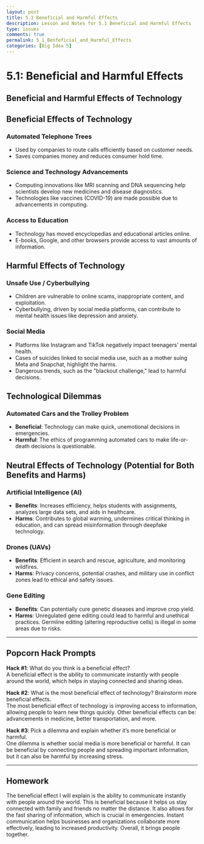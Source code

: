 ```yaml
---
layout: post
title: 5.1 Beneficial and Harmful Effects
description: Lesson and Notes for 5.1 Beneficial and Harmful Effects
type: issues 
comments: true
permalink: 5_1_Benfeficial_and_Harmful_Effects 
categories: [Big Idea 5]
---
```


# 5.1: Beneficial and Harmful Effects
## Beneficial and Harmful Effects of Technology

## Beneficial Effects of Technology

### Automated Telephone Trees
- Used by companies to route calls efficiently based on customer needs.
- Saves companies money and reduces consumer hold time.

### Science and Technology Advancements
- Computing innovations like MRI scanning and DNA sequencing help scientists develop new medicines and disease diagnostics.
- Technologies like vaccines (COVID-19) are made possible due to advancements in computing.

### Access to Education
- Technology has moved encyclopedias and educational articles online.
- E-books, Google, and other browsers provide access to vast amounts of information.

## Harmful Effects of Technology

### Unsafe Use / Cyberbullying
- Children are vulnerable to online scams, inappropriate content, and exploitation.
- Cyberbullying, driven by social media platforms, can contribute to mental health issues like depression and anxiety.

### Social Media
- Platforms like Instagram and TikTok negatively impact teenagers’ mental health.
- Cases of suicides linked to social media use, such as a mother suing Meta and Snapchat, highlight the harms.
- Dangerous trends, such as the "blackout challenge," lead to harmful decisions.

## Technological Dilemmas

### Automated Cars and the Trolley Problem
- **Beneficial**: Technology can make quick, unemotional decisions in emergencies.
- **Harmful**: The ethics of programming automated cars to make life-or-death decisions is questionable.

## Neutral Effects of Technology (Potential for Both Benefits and Harms)

### Artificial Intelligence (AI)
- **Benefits**: Increases efficiency, helps students with assignments, analyzes large data sets, and aids in healthcare.
- **Harms**: Contributes to global warming, undermines critical thinking in education, and can spread misinformation through deepfake technology.

### Drones (UAVs)
- **Benefits**: Efficient in search and rescue, agriculture, and monitoring wildfires.
- **Harms**: Privacy concerns, potential crashes, and military use in conflict zones lead to ethical and safety issues.

### Gene Editing
- **Benefits**: Can potentially cure genetic diseases and improve crop yield.
- **Harms**: Unregulated gene editing could lead to harmful and unethical practices. Germline editing (altering reproductive cells) is illegal in some areas due to risks.

---

## Popcorn Hack Prompts

**Hack #1**: What do you think is a beneficial effect?  
A beneficial effect is the ability to communicate instantly with people around the world, which helps in staying connected and sharing ideas.  

**Hack #2**: What is the most beneficial effect of technology? Brainstorm more beneficial effects.  
The most beneficial effect of technology is improving access to information, allowing people to learn new things quickly. Other beneficial effects can be: advancements in medicine, better transportation, and more.  

**Hack #3**: Pick a dilemma and explain whether it’s more beneficial or harmful.  
One dilemma is whether social media is more beneficial or harmful. It can be beneficial by connecting people and spreading important information, but it can also be harmful by increasing stress.

---

## Homework

The beneficial effect I will explain is the ability to communicate instantly with people around the world. This is beneficial because it helps us stay connected with family and friends no matter the distance. It also allows for the fast sharing of information, which is crucial in emergencies. Instant communication helps businesses and organizations collaborate more effectively, leading to increased productivity. Overall, it brings people together.
